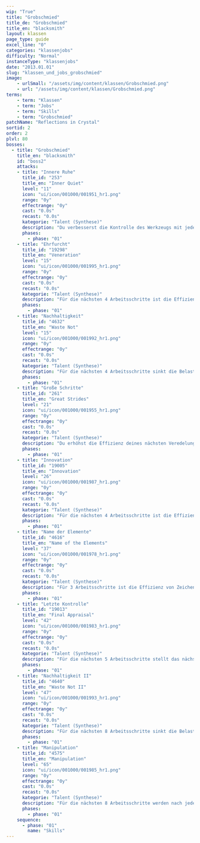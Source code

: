 ```yaml
---
wip: "True"
title: "Grobschmied"
title_de: "Grobschmied"
title_en: "blacksmith"
layout: klassen
page_type: guide
excel_line: "0"
categories: "klassenjobs"
difficulty: "Normal"
instanceType: "klassenjobs"
date: "2013.01.01"
slug: "klassen_und_jobs_grobschmied"
image:
    - urlSmall: "/assets/img/content/klassen/Grobschmied.png"
    - url: "/assets/img/content/klassen/Grobschmied.png"
terms:
    - term: "Klassen"
    - term: "Jobs"
    - term: "Skills"
    - term: "Grobschmied"
patchName: "Reflections in Crystal"
sortid: 2
order: 2
plvl: 80
bosses:
  - title: "Grobschmied"
    title_en: "blacksmith"
    id: "boss2"
    attacks:
    - title: "Innere Ruhe"
      title_id: "253"
      title_en: "Inner Quiet"
      level: "11"
      icon: "ui/icon/001000/001951_hr1.png"
      range: "0y"
      effectrange: "0y"
      cast: "0.0s"
      recast: "0.0s"
      kategorie: "Talent (Synthese)"
      description: "Du verbesserst die Kontrolle des Werkzeugs mit jeder erfolgreichen Erhöhung der Qualität.</br>Bis zu 11 Einheiten stapelbar."
      phases:
        - phase: "01"
    - title: "Ehrfurcht"
      title_id: "19298"
      title_en: "Veneration"
      level: "15"
      icon: "ui/icon/001000/001995_hr1.png"
      range: "0y"
      effectrange: "0y"
      cast: "0.0s"
      recast: "0.0s"
      kategorie: "Talent (Synthese)"
      description: "Für die nächsten 4 Arbeitsschritte ist die Effizienz von Synthese-Kommandos um 50% erhöht."
      phases:
        - phase: "01"
    - title: "Nachhaltigkeit"
      title_id: "4632"
      title_en: "Waste Not"
      level: "15"
      icon: "ui/icon/001000/001992_hr1.png"
      range: "0y"
      effectrange: "0y"
      cast: "0.0s"
      recast: "0.0s"
      kategorie: "Talent (Synthese)"
      description: "Für die nächsten 4 Arbeitsschritte sinkt die Belastbarkeit des Materials 50 % langsamer als normal."
      phases:
        - phase: "01"
    - title: "Große Schritte"
      title_id: "261"
      title_en: "Great Strides"
      level: "21"
      icon: "ui/icon/001000/001955_hr1.png"
      range: "0y"
      effectrange: "0y"
      cast: "0.0s"
      recast: "0.0s"
      kategorie: "Talent (Synthese)"
      description: "Du erhöhst die Effizienz deines nächsten Veredelungs-Kommandos um 100%. Gültig für 3 Arbeitsschritte."
      phases:
        - phase: "01"
    - title: "Innovation"
      title_id: "19005"
      title_en: "Innovation"
      level: "26"
      icon: "ui/icon/001000/001987_hr1.png"
      range: "0y"
      effectrange: "0y"
      cast: "0.0s"
      recast: "0.0s"
      kategorie: "Talent (Synthese)"
      description: "Für die nächsten 4 Arbeitsschritte ist die Effizienz von Veredelungs-Kommandos um 50% erhöht."
      phases:
        - phase: "01"
    - title: "Name der Elemente"
      title_id: "4616"
      title_en: "Name of the Elements"
      level: "37"
      icon: "ui/icon/001000/001978_hr1.png"
      range: "0y"
      effectrange: "0y"
      cast: "0.0s"
      recast: "0.0s"
      kategorie: "Talent (Synthese)"
      description: "Für 3 Arbeitsschritte ist die Effizienz von Zeichen der Elemente abhängig vom verbleibenden Fortschritt auf bis zu 200% erhöht. Kann nur einmal pro Synthese eingesetzt werden."
      phases:
        - phase: "01"
    - title: "Letzte Kontrolle"
      title_id: "19013"
      title_en: "Final Appraisal"
      level: "42"
      icon: "ui/icon/001000/001983_hr1.png"
      range: "0y"
      effectrange: "0y"
      cast: "0.0s"
      recast: "0.0s"
      kategorie: "Talent (Synthese)"
      description: "Für die nächsten 5 Arbeitsschritte stellt das nächste Synthese-Kommando den Gegenstand nicht fertig, sondern stoppt die Synthese genau einen Punkt vor Fertigstellung. Das Kommando zählt nicht als Arbeitsschritt."
      phases:
        - phase: "01"
    - title: "Nachhaltigkeit II"
      title_id: "4640"
      title_en: "Waste Not II"
      level: "47"
      icon: "ui/icon/001000/001993_hr1.png"
      range: "0y"
      effectrange: "0y"
      cast: "0.0s"
      recast: "0.0s"
      kategorie: "Talent (Synthese)"
      description: "Für die nächsten 8 Arbeitsschritte sinkt die Belastbarkeit des Materials 50 % langsamer als normal."
      phases:
        - phase: "01"
    - title: "Manipulation"
      title_id: "4575"
      title_en: "Manipulation"
      level: "65"
      icon: "ui/icon/001000/001985_hr1.png"
      range: "0y"
      effectrange: "0y"
      cast: "0.0s"
      recast: "0.0s"
      kategorie: "Talent (Synthese)"
      description: "Für die nächsten 8 Arbeitsschritte werden nach jedem Schritt 5 Punkte der Belastbarkeit wiederhergestellt."
      phases:
        - phase: "01"
    sequence:
      - phase: "01"
        name: "Skills"
---
```

